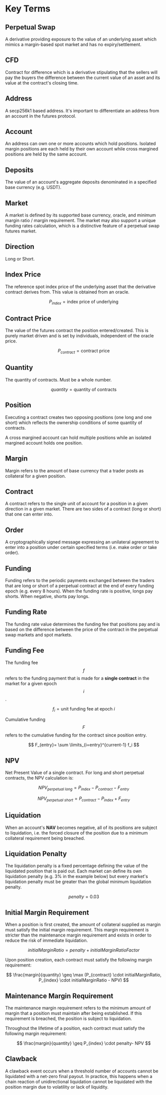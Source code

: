 # Key Terms

## **Perpetual Swap**

A derivative providing exposure to the value of an underlying asset which mimics a margin-based spot market and has no expiry/settlement.

## **CFD**

Contract for difference which is a derivative stipulating that the sellers will pay the buyers the difference between the current value of an asset and its value at the contract's closing time.

## **Address**

A secp256k1 based address. It's important to differentiate an address from an account in the futures protocol.

## **Account**

An address can own one or more accounts which hold positions. Isolated margin positions are each held by their own account while cross margined positions are held by the same account.

## **Deposits**

The value of an account's aggregate deposits denominated in a specified base currency \(e.g. USDT\).

## **Market**

A market is defined by its supported base currency, oracle, and minimum margin ratio / margin requirement. The market may also support a unique funding rates calculation, which is a distinctive feature of a perpetual swap futures market.

## **Direction**

Long or Short.

## **Index Price**

The reference spot index price of the underlying asset that the derivative contract derives from. This value is obtained from an oracle.

$$
P_{index}=\mathrm{index\ price\ of\ underlying}
$$

## **Contract Price**

The value of the futures contract the position entered/created. This is purely market driven and is set by individuals, independent of the oracle price.

$$
P_{contract}=\mathrm{contract\ price}
$$

## **Quantity**

The quantity of contracts. Must be a whole number.

$$
quantity = \mathrm{quantity\ of\ contracts}
$$

## **Position**

Executing a contract creates two opposing positions \(one long and one short\) which reflects the ownership conditions of some quantity of contracts.

A cross margined account can hold multiple positions while an isolated margined account holds one position.

## **Margin**

Margin refers to the amount of base currency that a trader posts as collateral for a given position.

## **Contract**

A contract refers to the single unit of account for a position in a given direction in a given market. There are two sides of a contract \(long or short\) that one can enter into.

## **Order**

A cryptographically signed message expressing an unilateral agreement to enter into a position under certain specified terms \(i.e. make order or take order\).

## **Funding**

Funding refers to the periodic payments exchanged between the traders that are long or short of a perpetual contract at the end of every funding epoch \(e.g. every 8 hours\). When the funding rate is positive, longs pay shorts. When negative, shorts pay longs.

## **Funding Rate**

The funding rate value determines the funding fee that positions pay and is based on the difference between the price of the contract in the perpetual swap markets and spot markets.

## **Funding Fee**

The funding fee $$f$$ refers to the funding payment that is made for a **single contract** in the market for a given epoch $$i$$.

$$
f_{i} = \mathrm{unit\ funding\ fee\ at\ epoch\ }i
$$

Cumulative funding $$F$$ refers to the cumulative funding for the contract since position entry.

$$
F_{entry}= \sum \limits_{i=entry}^{current-1} f_i
$$

## **NPV**

Net Present Value of a single contract. For long and short perpetual contracts, the NPV calculation is:

$$
NPV_{perpetual\ long}= P_{index}-P_{contract} - F_{entry}
$$

$$
NPV_{perpetual\ short} = P_{contract}-P_{index}+F_{entry}
$$

## **Liquidation**

When an account's **NAV** becomes negative, all of its positions are subject to liquidation, i.e. the forced closure of the position due to a minimum collateral requirement being breached.

## **Liquidation Penalty**

The liquidation penalty is a fixed percentage defining the value of the liquidated position that is paid out. Each market can define its own liquidation penalty \(e.g. 3% in the example below\) but every market's liquidation penalty must be greater than the global minimum liquidation penalty.

$$
penalty = 0.03
$$

## **Initial Margin Requirement**

When a position is first created, the amount of collateral supplied as margin must satisfy the initial margin requirement. This margin requirement is stricter than the maintenance margin requirement and exists in order to reduce the risk of immediate liquidation.

$$
initialMarginRatio=penalty+initialMarginRatioFactor
$$

Upon position creation, each contract must satisfy the following margin requirement:

$$
\frac{margin}{quantity} \geq \max (P_{contract} \cdot initialMarginRatio, P_{index} \cdot initialMarginRatio - NPV)
$$

## **Maintenance Margin Requirement**

The maintenance margin requirement refers to the minimum amount of margin that a position must maintain after being established. If this requirement is breached, the position is subject to liquidation.

Throughout the lifetime of a position, each contract must satisfy the following margin requirement:

$$
\frac{margin}{quantity} \geq P_{index} \cdot penalty- NPV
$$

## **Clawback**

A clawback event occurs when a threshold number of accounts cannot be liquidated with a net-zero final payout. In practice, this happens when a chain reaction of unidirectional liquidation cannot be liquidated with the position margin due to volatility or lack of liquidity.

